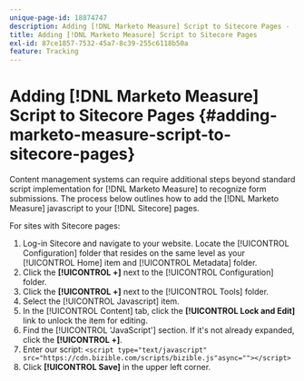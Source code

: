 ```yaml
---
unique-page-id: 18874747
description: Adding [!DNL Marketo Measure] Script to Sitecore Pages - [!DNL Marketo Measure] - Product Documentation
title: Adding [!DNL Marketo Measure] Script to Sitecore Pages
exl-id: 87ce1857-7532-45a7-8c39-255c6118b50a
feature: Tracking
---
```

# Adding [!DNL Marketo Measure] Script to Sitecore Pages {#adding-marketo-measure-script-to-sitecore-pages}

Content management systems can require additional steps beyond standard script implementation for [!DNL Marketo Measure] to recognize form submissions. The process below outlines how to add the [!DNL Marketo Measure] javascript to your [!DNL Sitecore] pages.

For sites with Sitecore pages:

1. Log-in Sitecore and navigate to your website. Locate the [!UICONTROL Configuration] folder that resides on the same level as your [!UICONTROL Home] item and [!UICONTROL Metadata] folder.
1. Click the **[!UICONTROL +]** next to the [!UICONTROL Configuration] folder.
1. Click the **[!UICONTROL +]** next to the [!UICONTROL Tools] folder.
1. Select the [!UICONTROL Javascript] item.
1. In the [!UICONTROL Content] tab, click the **[!UICONTROL Lock and Edit]** link to unlock the item for editing.
1. Find the [!UICONTROL 'JavaScript'] section. If it's not already expanded, click the **[!UICONTROL +]**.
1. Enter our script: `<script type="text/javascript" src="https://cdn.bizible.com/scripts/bizible.js"async=""></script>`
1. Click **[!UICONTROL Save]** in the upper left corner.
